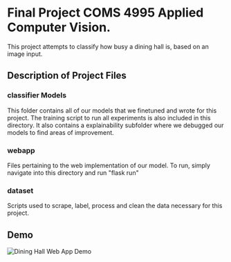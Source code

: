 # Final Project COMS 4995 Applied Computer Vision.

This project attempts to classify how busy a dining hall is, based on an image input.

## Description of Project Files

### classifier Models

This folder contains all of our models that we finetuned and wrote for this project. The training script to run all experiments is also included in this directory. It also contains a explainability subfolder where we debugged our models to find areas of improvement.

### webapp

Files pertaining to the web implementation of our model. To run, simply navigate into this directory and run "flask run"

### dataset

Scripts used to scrape, label, process and clean the data necessary for this project.

## Demo

![Dining Hall Web App Demo]([https://media.giphy.com/media/vFKqnCdLPNOKc/giphy.gif](https://github.com/UjirYed/AppliedComputerVision/blob/main/ezgif.com-speed.gif))

